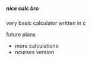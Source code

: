 ##### nice calc bro
very basic calculator written in c

future plans
- more calculations
- ncurses version
